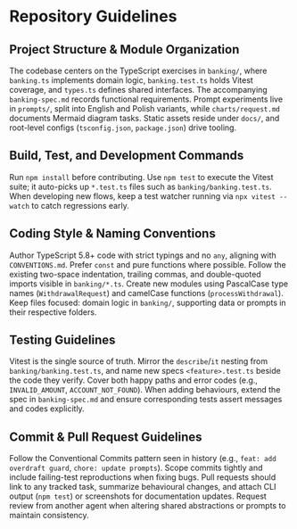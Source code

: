 # Repository Guidelines

## Project Structure & Module Organization

The codebase centers on the TypeScript exercises in `banking/`, where `banking.ts` implements domain logic, `banking.test.ts` holds Vitest coverage, and `types.ts` defines shared interfaces. The accompanying `banking-spec.md` records functional requirements. Prompt experiments live in `prompts/`, split into English and Polish variants, while `charts/request.md` documents Mermaid diagram tasks. Static assets reside under `docs/`, and root-level configs (`tsconfig.json`, `package.json`) drive tooling.

## Build, Test, and Development Commands

Run `npm install` before contributing. Use `npm test` to execute the Vitest suite; it auto-picks up `*.test.ts` files such as `banking/banking.test.ts`. When developing new flows, keep a test watcher running via `npx vitest --watch` to catch regressions early.

## Coding Style & Naming Conventions

Author TypeScript 5.8+ code with strict typings and no `any`, aligning with `CONVENTIONS.md`. Prefer `const` and pure functions where possible. Follow the existing two-space indentation, trailing commas, and double-quoted imports visible in `banking/*.ts`. Create new modules using PascalCase type names (`WithdrawalRequest`) and camelCase functions (`processWithdrawal`). Keep files focused: domain logic in `banking/`, supporting data or prompts in their respective folders.

## Testing Guidelines

Vitest is the single source of truth. Mirror the `describe`/`it` nesting from `banking/banking.test.ts`, and name new specs `<feature>.test.ts` beside the code they verify. Cover both happy paths and error codes (e.g., `INVALID_AMOUNT`, `ACCOUNT_NOT_FOUND`). When adding behaviours, extend the spec in `banking-spec.md` and ensure corresponding tests assert messages and codes explicitly.

## Commit & Pull Request Guidelines

Follow the Conventional Commits pattern seen in history (e.g., `feat: add overdraft guard`, `chore: update prompts`). Scope commits tightly and include failing-test reproductions when fixing bugs. Pull requests should link to any tracked task, summarize behavioural changes, and attach CLI output (`npm test`) or screenshots for documentation updates. Request review from another agent when altering shared abstractions or prompts to maintain consistency.
